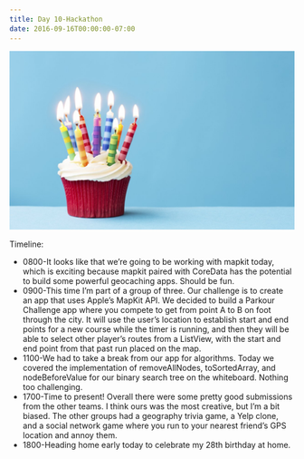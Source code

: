 ```yaml
---
title: Day 10-Hackathon
date: 2016-09-16T00:00:00-07:00
---
```

![Day 10](/assets/images/day10.jpg)

Timeline:

* 0800-It looks like that we’re going to be working with mapkit today, which is exciting because mapkit paired with CoreData has the potential to build some powerful geocaching apps.  Should be fun.
* 0900-This time I’m part of a group of three.  Our challenge is to create an app that uses Apple’s MapKit API.  We decided to build a Parkour Challenge app where you compete to get from point A to B on foot through the city.  It will use the user’s location to establish start and end points for a new course while the timer is running, and then they will be able to select other player’s routes from a ListView, with the start and end point from that past run placed on the map.
* 1100-We had to take a break from our app for algorithms.  Today we covered the implementation of removeAllNodes, toSortedArray, and nodeBeforeValue for our binary search tree on the whiteboard.  Nothing too challenging.
* 1700-Time to present!  Overall there were some pretty good submissions from the other teams.  I think ours was the most creative, but I’m a bit biased.  The other groups had a geography trivia game, a Yelp clone, and a social network game where you run to your nearest friend’s GPS location and annoy them.
* 1800-Heading home early today to celebrate my 28th birthday at home.
